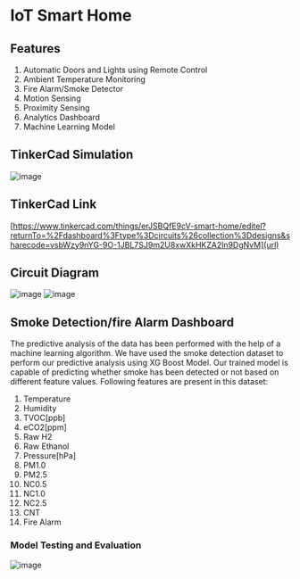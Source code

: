 #  IoT Smart Home

## Features
1.	Automatic Doors and Lights using Remote Control
2.	Ambient Temperature Monitoring
3.	Fire Alarm/Smoke Detector
4.	Motion Sensing
5.	Proximity Sensing
6.	Analytics Dashboard
7.	Machine Learning Model

## TinkerCad Simulation
![image](https://github.com/Mydah-Nasir/Smart-Home-IoT-Project/assets/77966399/3d2aaf09-1e3d-4177-b082-23fb2fe54ed0)

## TinkerCad Link
[https://www.tinkercad.com/things/erJSBQfE9cV-smart-home/editel?returnTo=%2Fdashboard%3Ftype%3Dcircuits%26collection%3Ddesigns&sharecode=vsbWzy9nYG-9O-1JBL7SJ9m2U8xwXkHKZA2ln9DgNvM](url)

## Circuit Diagram
![image](https://github.com/Mydah-Nasir/Smart-Home-IoT-Project/assets/77966399/0e915926-ae8d-4e5e-b78c-7d5d12888f9c)
![image](https://github.com/Mydah-Nasir/Smart-Home-IoT-Project/assets/77966399/766107b1-bfd5-49cf-8b23-ed5caff40ebe)

## Smoke Detection/fire Alarm Dashboard
The predictive analysis of the data has been performed with the help of a machine learning algorithm. We have used the smoke detection dataset to perform our predictive analysis using XG Boost Model. Our trained model is capable of predicting whether smoke has been detected or not based on different feature values. Following features are present in this dataset:
1.	Temperature
2.	Humidity
3.	TVOC[ppb]
4.	eCO2[ppm]
5.	Raw H2
6.	Raw Ethanol
7.	Pressure[hPa]
8.	PM1.0
9.	PM2.5
10.	NC0.5
11.	NC1.0
12.	NC2.5
13.	CNT
14.	Fire Alarm
### Model Testing and Evaluation
![image](https://github.com/Mydah-Nasir/Smart-Home-IoT-Project/assets/77966399/b41bd67a-7e84-4ce5-98dc-a304a5e79fed)

